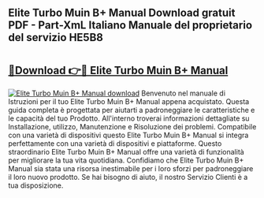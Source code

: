 ## Elite Turbo Muin B+ Manual Download gratuit PDF - Part-XmL Italiano Manuale del proprietario del servizio HE5B8

# <h2><a href="http://df97ziv.blite.top/?on=Elite+Turbo+Muin+B%2b+Manual">🔗Download 👉🔴 Elite Turbo Muin B+ Manual</a></h2>

[![Elite Turbo Muin B+ Manual download](https://i.imgur.com/lujVjoI.png)](http://df97ziv.blite.top/?on=Elite+Turbo+Muin+B%2b+Manual)
Benvenuto nel manuale di Istruzioni per il tuo Elite Turbo Muin B+ Manual appena acquistato. Questa guida completa è progettata per aiutarti a padroneggiare le caratteristiche e le capacità del tuo Prodotto. All'interno troverai informazioni dettagliate su Installazione, utilizzo, Manutenzione e Risoluzione dei problemi. Compatibile con una varietà di dispositivi questo Elite Turbo Muin B+ Manual si integra perfettamente con una varietà di dispositivi e piattaforme. Questo straordinario Elite Turbo Muin B+ Manual offre una varietà di funzionalità per migliorare la tua vita quotidiana. Confidiamo che Elite Turbo Muin B+ Manual sia stata una risorsa inestimabile per i loro sforzi per padroneggiare il loro nuovo prodotto. Se hai bisogno di aiuto, il nostro Servizio Clienti è a tua disposizione.
